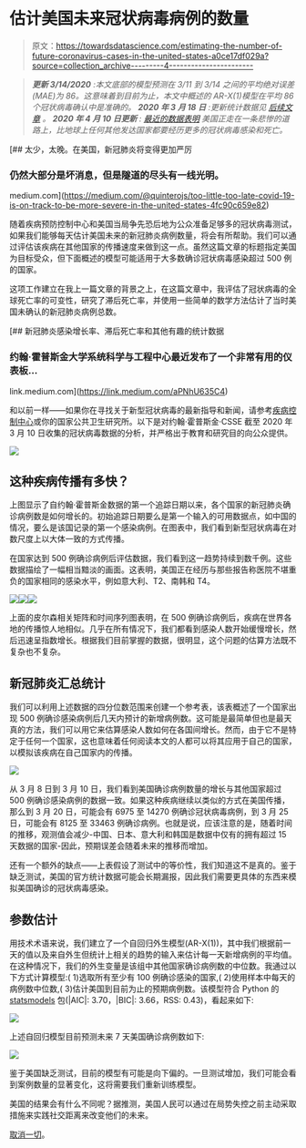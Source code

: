 # 估计美国未来冠状病毒病例的数量

> 原文：<https://towardsdatascience.com/estimating-the-number-of-future-coronavirus-cases-in-the-united-states-a0ce17df029a?source=collection_archive---------4----------------------->

> ***更新 3/14/2020*** *:本文底部的模型预测在 3/11 到 3/14 之间的平均绝对误差(MAE)为 86。这意味着到目前为止，本文中概述的 AR-X(1)模型在平均 86 个冠状病毒确认中是准确的。* ***2020 年 3 月 18 日*** *:更新统计数据见* [*后续文章*](/estimating-the-global-growth-of-coronavirus-33ca3c28f066) *。* ***2020 年 4 月 10 日更新*** *:* [*最近的数据表明*](https://medium.com/@quinterojs/too-little-too-late-covid-19-is-on-track-to-be-more-severe-in-the-united-states-4fc90c659e82) *美国正走在一条悲惨的道路上，比地球上任何其他发达国家都要经历更多的冠状病毒感染和死亡。*

[](https://medium.com/@quinterojs/too-little-too-late-covid-19-is-on-track-to-be-more-severe-in-the-united-states-4fc90c659e82) [## 太少，太晚。在美国，新冠肺炎将变得更加严厉

### 仍然大部分是坏消息，但是隧道的尽头有一线光明。

medium.com](https://medium.com/@quinterojs/too-little-too-late-covid-19-is-on-track-to-be-more-severe-in-the-united-states-4fc90c659e82) 

随着疾病预防控制中心和美国当局争先恐后地为公众准备足够多的冠状病毒测试，如果我们能够每天估计美国未来的新冠肺炎病例数量，将会有所帮助。我们可以通过评估该疾病在其他国家的传播速度来做到这一点。虽然这篇文章的标题指定美国为目标受众，但下面概述的模型可能适用于大多数确诊冠状病毒感染超过 500 例的国家。

这项工作建立在我上一篇文章的背景之上，在这篇文章中，我评估了冠状病毒的全球死亡率的可变性，研究了滞后死亡率，并使用一些简单的数学方法估计了当时美国未确认的新冠肺炎病例总数。

[](https://link.medium.com/aPNhU635C4) [## 新冠肺炎感染增长率、滞后死亡率和其他有趣的统计数据

### 约翰·霍普斯金大学系统科学与工程中心最近发布了一个非常有用的仪表板…

link.medium.com](https://link.medium.com/aPNhU635C4) 

和以前一样——如果你在寻找关于新型冠状病毒的最新指导和新闻，请参考[疾病控制中心](https://www.cdc.gov/coronavirus/2019-ncov/index.html)或你的国家公共卫生研究所。以下是对约翰·霍普斯金·CSSE 截至 2020 年 3 月 10 日收集的冠状病毒数据的分析，并严格出于教育和研究目的向公众提供。

![](img/cbf7b874f0223119060f2279699d9d3b.png)

## 这种疾病传播有多快？

上图显示了自约翰·霍普斯金数据的第一个追踪日期以来，各个国家的新冠肺炎确诊病例数是如何增长的。初始追踪日期要么是第一个输入的可用数据点，如中国的情况，要么是该国记录的第一个感染病例。在图表中，我们看到新型冠状病毒在对数尺度上以大体一致的方式传播。

在国家达到 500 例确诊病例后评估数据，我们看到这一趋势持续到数千例。这些数据描绘了一幅相当黯淡的画面。这表明，美国正在经历与那些报告称医院不堪重负的国家相同的感染水平，例如意大利、T2、南韩和 T4。

![](img/4b7c82fc3194ea2664546f54e2af0aa7.png)![](img/9b1c33a28159c2a126cc94f5ed4cf30a.png)![](img/3be979a4828bb57046aea3ca3450d774.png)

上面的皮尔森相关矩阵和时间序列图表明，在 500 例确诊病例后，疾病在世界各地的传播惊人地相似。几乎在所有情况下，我们都看到感染人数开始缓慢增长，然后迅速呈指数增长。根据我们目前掌握的数据，很明显，这个问题的估算方法既不复杂也不复杂。

## 新冠肺炎汇总统计

我们可以利用上述数据的四分位数范围来创建一个参考表，该表概述了一个国家出现 500 例确诊感染病例后几天内预计的新增病例数。这可能是最简单但也是最天真的方法，我们可以用它来估算感染人数如何在各国间增长。然而，由于它不是特定于任何一个国家，这也意味着任何阅读本文的人都可以将其应用于自己的国家，以模拟该疾病在自己国家内的传播。

![](img/9035530e0c18e63bf560d9e7ba0fb912.png)

从 3 月 8 日到 3 月 10 日，我们看到美国确诊病例数量的增长与其他国家超过 500 例确诊感染病例的数据一致。如果这种疾病继续以类似的方式在美国传播，那么到 3 月 20 日，可能会有 6975 至 14270 例确诊冠状病毒病例，到 3 月 25 日，可能会有 8125 至 33463 例确诊病例。也就是说，应该注意的是，随着时间的推移，观测值会减少-中国、日本、意大利和韩国是数据中仅有的拥有超过 15 天数据的国家-因此，预期误差会随着未来的推移而增加。

还有一个额外的缺点——上表假设了测试中的等价性，我们知道这不是真的。鉴于缺乏测试，美国的官方统计数据可能会长期漏报，因此我们需要更具体的东西来模拟美国确诊的冠状病毒感染。

## 参数估计

用技术术语来说，我们建立了一个自回归外生模型(AR-X(1))，其中我们根据前一天的值以及来自外生但统计上相关的趋势的输入来估计每一天新增病例的平均值。在这种情况下，我们的外生变量是该组中其他国家确诊病例数的中位数。我通过以下方式计算模型:( 1)选取所有至少有 100 例确诊感染的国家,( 2)使用样本中每天的病例数中位数,( 3)估计美国到目前为止的预期病例数。该模型符合 Python 的 [statsmodels](https://www.statsmodels.org/stable/generated/statsmodels.tsa.ar_model.AutoReg.html) 包(|AIC|: 3.70，|BIC|: 3.66，RSS: 0.43)，看起来如下:

![](img/84f4cc0ed11e138c11d907432a6b1698.png)

上述自回归模型目前预测未来 7 天美国确诊病例数如下:

![](img/6283fd8bbbcc781ab97c5ab51372298a.png)

鉴于美国缺乏测试，目前的模型有可能是向下偏的。一旦测试增加，我们可能会看到案例数量的显著变化，这将需要我们重新训练模型。

美国的结果会有什么不同呢？据推测，美国人民可以通过在局势失控之前主动采取措施来实践社交距离来改变他们的未来。

[取消一切](https://www.theatlantic.com/ideas/archive/2020/03/coronavirus-cancel-everything/607675/)。